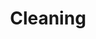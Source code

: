 ---
layout: layouts/taxonomy.njk
title: Cleaning
description: Posts from category Cleaning
pagination:
  data: readyPosts.category.cleaning
  size: 10
permalink: "category/cleaning{% if pagination.pageNumber > 0 %}/{{ pagination.pageNumber | plus: 1 }}{% endif %}/"
taxonomy: Category
---